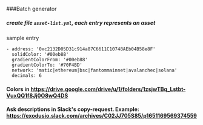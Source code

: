 ###Batch generator

##### create file `asset-list.yml`, each entry represents an asset

sample entry

    - address: '0xc2132D05D31c914a87C6611C10748AEb04B58e8F'
      solidColor: '#00eb88'
      gradientColorFrom: '#00eb88'
      gradientColorTo: '#70F4BD'
      network: 'matic|ethereum|bsc|fantommainnet|avalanchec|solana'
      decimals: 6

#### Colors in https://drive.google.com/drive/u/1/folders/1zsjwTBq_Lstbt-VuxQQ1f8Jj0O8wQ4DS

#### Ask descriptions in Slack's copy-request. Example: https://exodusio.slack.com/archives/C02JJ705S85/p1651169569374559

